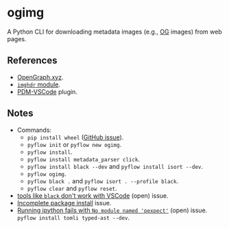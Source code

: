 # ogimg

A Python CLI for downloading metadata images (e.g., [OG](https://ogp.me/) images) from web pages.

## References

- [OpenGraph.xyz](https://www.opengraph.xyz/).
- [`imghdr` module](https://docs.python.org/3.7/library/imghdr.html).
- [PDM-VSCode](https://github.com/frostming/pdm-vscode) plugin.

## Notes

- Commands:
  - `pip install wheel` ([GitHub issue](https://github.com/David-OConnor/pyflow/issues/177)).
  - `pyflow init` or `pyflow new ogimg`.
  - `pyflow install`.
  - `pyflow install metadata_parser click`.
  - `pyflow install black --dev` and `pyflow install isort --dev`.
  - `pyflow ogimg`.
  - `pyflow black .` and `pyflow isort . --profile black`.
  - `pyflow clear` and `pyflow reset`.
- [tools like `black` don't work with VSCode](https://github.com/David-OConnor/pyflow/issues/31) (open) issue.
- [Incomplete package install](https://github.com/David-OConnor/pyflow/issues/32) issue.
- [Running ipython fails with `No module named 'pexpect'`](https://github.com/David-OConnor/pyflow/issues/168) (open) issue. `pyflow install tomli typed-ast --dev`.
